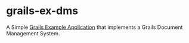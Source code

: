 grails-ex-dms
=============


A Simple [Grails Example Application](http://grails.asia/grails-example-application-simple-document-management-system/) that implements a Grails Document Management System.
